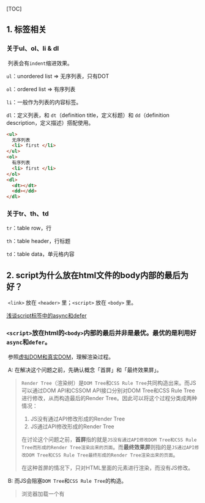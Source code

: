 [TOC]

## 1. 标签相关

### 关于ul、ol、li & dl

​	列表会有`indent`缩进效果。

`ul`：unordered list => 无序列表，只有DOT

`ol`：ordered list => 有序列表

`li`：一般作为列表的内容标签。

`dl`：定义列表，和 `dt`（definition title，定义标题）和 `dd`（definition description，定义描述）搭配使用。

```html
<ul>
  无序列表
  <li> first </li>
</ul>
<ol>
  有序列表
  <li> first </li>
</ol>
<dl>
  <dt></dt>
  <dd></dd>
</dl>
```

### 关于tr、th、td

```tr```：table row，行

```th```：table header，行标题

```td```：table data，单元格内容

## 2. script为什么放在html文件的body内部的最后为好？

​	`<link>` 放在 `<header>` 里；`<script>` 放在 `<body>` 里。

[浅谈script标签中的async和defer](https://www.cnblogs.com/jiasm/p/7683930.html)

### `<script>`放在html的`<body>`内部的最后并非是最优。最优的是利用好```async```和```defer```。

​		参照[虚拟DOM和真实DOM](../VUE/vue问题汇总)，理解渲染过程。

​		A: 在解决这个问题之前，先确认概念「首屏」和「最终效果屏」。

> ```Render Tree```（渲染树）是```DOM Tree```和```CSS Rule Tree```共同构造出来。而JS可以通过DOM API和CSSOM API接口分别对DOM Tree和CSS Rule Tree进行修改，从而构造最后的Render Tree。因此可以将这个过程分类成两种情况：
>
> 1. JS没有通过API修改形成的Render Tree
> 2. JS通过API修改形成的Render Tree
>
> 在讨论这个问题之前，**首屏**指的就是``JS没有通过API修改DOM Tree和CSS Rule Tree而形成的Render Tree渲染出来的页面``。而**最终效果屏**则指的是```JS通过API修改DOM Tree和CSS Rule Tree最终形成的Render Tree渲染出来的页面```。
>
> 在这种首屏的情况下，只对HTML里面的元素进行渲染，而没有JS修改。
>
> 

​		B: 而JS会阻塞```DOM Tree```和```CSS Rule Tree```的构造。

> 浏览器加载一个有 <script>标签的网站发生的事情:
>
> 1.拉取 HTML 页面 (e.g. index.html)，开始解析 HTML
>
> 2.解析到<script>标签之后准备获取 script 文件.
>
> 3.浏览器获取script文件。同时，html 解析中断并且**阻断**页面上其他html的解析。
>
> 4.一段时间后，script下载完成并且**执行**。继续解析HTML文档的其他部分（解析script之后的html代码）
>
> 在第三步中，浏览器获取script文件，会阻断页面上其他html的解析，也就是无法继续构造DOM Tree，直到script完全下载完成，才会进行第四步继续构造DOM Tree。

​		在理解了A和B两个部分之后，也就能看出：把script标签放在<body>的底部，可以防止script阻断DOM的构造，通过一定的参数设定使得在最终效果屏出来前，能加载出一个首屏。比如有时候加载一个网页，可能就会出现这样的首屏（只有内容，很丑），没有样式的修改。即```FOUC```：由于浏览器渲染机制（比如firefox），在CSS加载之前，先呈现了HTML，就会导致展示出无样式内容，然后样式突然呈现的现象；

​		但是对最终效果屏来说，二者都需要等待script文件下载并执行完毕才能够出来，因此是无差别的。

### async & defer

​		```async```和```defer```都不会产生上述的阻断```DOM Tree```构造，即运用了这两个属性，script的下载不会阻断html的解析。

​		```async```：async标记的Script异步执行下载，并执行。

```html
<!-- 
异步执行需要关注两点：
1.不用顾虑前件script是否加载完毕，只要是script就可以立马进行加载，并行加载
2.不用考虑前件script是否执行完毕，只要是加载完毕就可以立马执行
-->
<script type="text/javascript" src="script1.js" async></script>
<script type="text/javascript" src="script2.js" async></script>
<!-- script2可能会比script1更早执行完毕 -->
```

​		```defer```：defer标记的Script顺序执行。

```html
<!-- 
顺序执行需要关注两点：
1.不用顾虑前件script是否加载完毕，只要是script就可以立马进行加载，顺序执行仍然是并行加载script
2.等待前件script执行完毕，只有前件script执行完毕之后才能执行
-->
<script type="text/javascript" src="script1.js" async></script>
<script type="text/javascript" src="script2.js" async></script>
<!-- 这意味着虽然script2可能加载比script1更早完成，但是一定要等待script1执行完毕 -->
```

​		值得注意的是，script的下载都是并行的。用以下三张图理解区别：

```html
<script type="text/javascript" src="script2.js" async></script>
<script type="text/javascript" src="script1.js" async></script>
```

图中```蓝色：html解析```、```紫色：script加载```、```黄色：script执行```、```绿色：DOMContentLoader```

```无属性script```：

![image](./images/null.png)

`async`：

![image](./images/async.png)

<img src="./images/async-bad.png" alt="image" style="zoom:50%;" />

`defer`：

![image](./images/defer.png)



- [x] defer总是会比async稳定。

  ​	首先理解`DOmcontentLoaded`的含义：HTML文档被加载和解析完成。

  > ​	比如你打开这篇博客时，可能并不需要等所有图片都加载完成，而是看到博客的正文就可以正常阅读了。把上面的话提炼一下就是，用户有时候只需要在空白的网页上看见内容就可以了，而不需要等待所有内容都加载出来。那既然这样，回到刚刚的问题，我觉得衡量一个网页加载速度的一个方法就是“计算这个网页从空白到出现内容所花费的时间”。那怎么计算这段时间？[HTML5 规范](https://link.zhihu.com/?target=https%3A//www.w3.org/TR/html5/syntax.html%23the-end)已经帮我们完成了相应的工作，就是**当一个 HTML 文档被加载和解析完成后，DOMContentLoaded 事件便会被触发。**

  ​	再来看`defer`比`async`稳定的原因。

  > ​	我们可以看到async存在一种情况，即`DOMContentLoaded`可能会在`script`执行之前就已经执行。如果**脚本代码依赖于页面中的`DOM`元素**（比如代码语法高亮依赖script），那么就要避免`DOMContentLoaded`先于`script`执行。
  >
  > ​	而如果脚本并不关心页面中的DOM元素，则使用`async`也无妨。
  >
  > ​	如果不太能确定，那么使用defer总会比async稳定。

## 3. get 和 post 的区别

参考：[W3C - get & post](https://www.w3school.com.cn/tags/html_ref_httpmethods.asp)、

参考：[都 2019 年了，还问 GET 和 POST 的区别](https://blog.fundebug.com/2019/02/22/compare-http-method-get-and-post/)、[GET和POST两种基本请求方法的区别](https://www.cnblogs.com/logsharing/p/8448446.html)、[浅谈HTTP VSGet与Post的区别](https://www.cnblogs.com/hyddd/archive/2009/03/31/1426026.html)、[POST与GET的区别 - 知乎回答](https://zhuanlan.zhihu.com/p/73475134)

### 0. 区别

​	在 W3C 中二者的区别总结为：

1. GET 请求可被缓存 => POST 请求不可被缓存
2. GET 请求可保留在浏览器历史记录中 => POST 请求不可保留在浏览器历史记录中
3. GET 请求可被收藏为书签 => POST 请求不可被收藏为书签
4. GET 请求有长度限制 => POST 请求对数据长度没有要求

​	此外：

1. GET 请求不应在处理敏感数据时使用
2. GET 请求只应当用于取回数据（不修改）

### 1. GET 获取数据，POST 提交数据 及 幂等

​	GET 向服务器获取指定资源，POST 向服务器提交数据，数据放在请求体里。

​	**GET 是幂等的，幂等意味着对同一 URL 的多个请求应该返回同样的结果**。由于 GET 是用来信息获取而非修改信息，GET 请求一般不应产生副作用。就是说，它仅仅是获取资源信息，就像数据库查询一样，不会修改或增加数据，不会影响资源的状态。

> 但在实际应用中，规定并没有这么严格。引用别人文章的例子：比如，新闻站点的头版不断更新。虽然第二次请求会返回不同的一批新闻，该操作仍然被认为是安全的和幂等的，因为它总是返回当前的新闻。从根本上说，如果目标是当用户打开一个链接时，**他可以确信从自身的角度来看没有改变资源即可**。

​	**POST 是非幂等的，可能修改变服务器上的资源**。

> 还是新闻以网站为例，读者对新闻发表自己的评论应该通过POST实现，因为在评论提交后站点的资源已经不同了，或者说资源被修改了。

### 2. 参数、缓存、浏览器历史记录问题

参考：[HTML关于post和get的区别以及缓存问题的理解](https://blog.csdn.net/qq_27093465/article/details/50479289)、[get请求会被缓存是什么意思？](https://segmentfault.com/q/1010000021784624/a-1020000021785282)、

1. GET 请求可被缓存，在浏览器回退时是无害的；POST 请求不可被缓存，回退时会再次提交请求。
2. GET 请求使用拼接参数的方式，可保留在浏览器历史记录中，URL 可以被收藏为书签；POST 请求使用 request body 的方式传递参数，不可保留在浏览器历史记录中，不可被收藏为书签。
3. 

#### 2.1 缓存 及 回退

​	**GET 请求可被缓存**。主动对 GET 请求缓存是浏览器自己的决策，后端不知情；因此是 `GET请求会被浏览器主动cache`。缓存总结为：

> 1.当浏览器发了一条请求，会返回数据，浏览器会把返回的数据记录下来。
>
> 2.当你再次发送该请求的时候，浏览器并不真的再发送这条请求，而是从历史记录里把这个数据读取出来。
>
> ​	**HTTP 缓存**的基本目的就是使应用执行的更快，更易扩展，但是 HTTP 缓存通常只适用于 idempotent request（可以理解为查询请求，也就是不更新服务端数据的请求），这也就导致了在 HTTP 的世界里，一般都是对 GET 请求做缓存，POST 请求很少有缓存。
>
> ​	GET 多用来直接获取数据，不修改数据，主要目的就是 DB 的 search 语句的感觉。用缓存(有个代理服务器的概念)的目的就是查 db 的速度变快。
>
> ​	POST 则是发送数据到服务器端去存储。类似 db 里的 update delete 和 insert 语句的感觉，更新 db 的意思。数据必须放在数据库，所以一般都得去访问服务器端。

​	如果想要阻止浏览器缓存：

```js
// 1. 添加http头, 告诉浏览器不要缓存, cache-control（缓存控制）或expires（过期时间）
// 2. 更靠谱的方法是每次都让 get 的数据不一样, 添加一个后端直接忽略的参数
GET http://localhost/api?_t=时间戳
```

​	而由于缓存的存在，**GET 在浏览器回退时是无害的，而POST会再次提交请求**。

#### 2.2 GET 拼接参数、POST request body 及 历史记录

​	**GET 请求可以被收藏为书签**。GET 的参数都作为 URL 的一部分，因此收藏后能直接用该 URL 获取数据；而 POST 请求的参数无法在 URL 中体现，因此无法被收藏为书签。

​	**GET 的历史记录可保留在浏览器中**，是由于：通过 GET 提交的数据都将通过拼接的方式显示到 URL 上，而 POST 是通过 request body 的方式，页面 URL 会被浏览器缓存。因此，其他人查看历史记录会看到提交的数据，而POST不会。

### 3. 长度、编码、安全性问题

#### 3.1 GET 长度有限制，POST 无限制

​	HTTP 协议对 request body 和 url 的长度没有限制，**对 url 长度的限制大多是浏览器和服务器的原因**。（长度是指整个URL长度，而不仅仅是你的参数值数据长度）

#### 3.2 GET 只接受 ASCII 字符，POST 无限制

#### 3.3 GET 比 POST 更不安全

​	GET 使用拼接的方式发送请求，因此在 URL 上可以看到发送请求的参数，处理敏感数据时不要使用。**在地址栏 URL 这个层面上来说，GET 比 POST 是更不安全的。**

> 通过GET提交数据，用户名和密码将明文出现在URL上，因为(1)登录页面有可能被浏览器缓存，(2)其他人查看浏览器的历史纪录，那么别人就可以拿到你的账号和密码了，除此之外，使用GET提交数据还可能会造成Cross-site request forgery攻击

​	但实质上，**从传输的角度来说，二者安全性都没有差别。**HTTP 的底层是 TCP/IP，在网络上是明文传输的。GET 和 POST 的底层也是 TCP/IP，也就是说，GET/POST 都是 TCP 链接。只要在网络节点上捉包，就能完整地获取数据报文。

​	要想安全传输，就只有加密，也就是 HTTPS。
